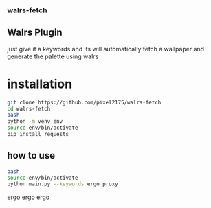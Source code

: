 ### walrs-fetch
## Walrs Plugin 
just give it a keywords and its will automatically fetch a wallpaper and generate the palette using walrs

# installation
```bash
git clone https://github.com/pixel2175/walrs-fetch
cd walrs-fetch
bash
python -m venv env
source env/bin/activate
pip install requests
```

## how to use 
```bash
bash
source env/bin/activate
python main.py --keywords ergo proxy
```

[ergo](https://pixelll.is-a.dev/static/screenshots/ergo_000.webp)
[ergo](https://pixelll.is-a.dev/static/screenshots/ergo_00.webp)
[ergo](https://pixelll.is-a.dev/static/screenshots/ergo_0.webp)



